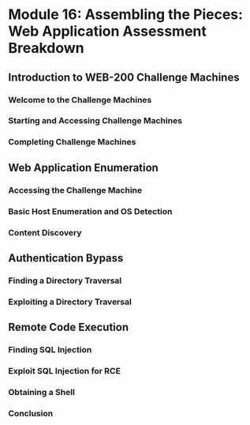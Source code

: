 # Module 16: Assembling the Pieces: Web Application Assessment Breakdown

## Introduction to WEB-200 Challenge Machines

### Welcome to the Challenge Machines



### Starting and Accessing Challenge Machines



### Completing Challenge Machines



## Web Application Enumeration

### Accessing the Challenge Machine



### Basic Host Enumeration and OS Detection



### Content Discovery



## Authentication Bypass

### Finding a Directory Traversal



### Exploiting a Directory Traversal



## Remote Code Execution

### Finding SQL Injection



### Exploit SQL Injection for RCE



### Obtaining a Shell



### Conclusion

